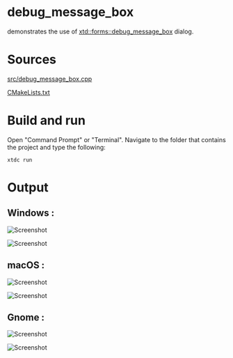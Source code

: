 # debug_message_box

demonstrates the use of [xtd::forms::debug_message_box](../../../../src/xtd.forms/include/xtd/forms/debug_message_box.h) dialog.

# Sources

[src/debug_message_box.cpp](src/debug_message_box.cpp)

[CMakeLists.txt](CMakeLists.txt)

# Build and run

Open "Command Prompt" or "Terminal". Navigate to the folder that contains the project and type the following:

```shell
xtdc run
```

# Output

## Windows :

![Screenshot](../../../../docs/pictures/examples/debug_message_box_w.png)

![Screenshot](../../../../docs/pictures/examples/debug_message_box_wd.png)

## macOS :

![Screenshot](../../../../docs/pictures/examples/debug_message_box_m.png)

![Screenshot](../../../../docs/pictures/examples/debug_message_boxx_md.png)

## Gnome :

![Screenshot](../../../../docs/pictures/examples/debug_message_box_g.png)

![Screenshot](../../../../docs/pictures/examples/debug_message_box_gd.png)

